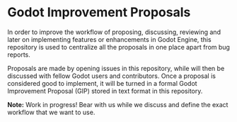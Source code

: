 Godot Improvement Proposals
===========================

In order to improve the workflow of proposing, discussing, reviewing
and later on implementing features or enhancements in Godot Engine,
this repository is used to centralize all the proposals in one place
apart from bug reports.

Proposals are made by opening issues in this repository, while will
then be discussed with fellow Godot users and contributors. Once a
proposal is considered good to implement, it will be turned in a formal
Godot Improvement Proposal (GIP) stored in text format in this
repository.

**Note:** Work in progress! Bear with us while we discuss and define
the exact workflow that we want to use.

